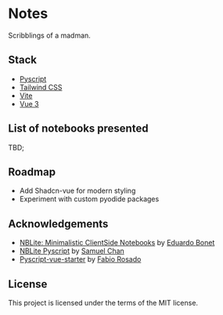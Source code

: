 # Notes

Scribblings of a madman.

## Stack

* [Pyscript](https://pyscript.net)
* [Tailwind CSS](https://tailwindcss.com)
* [Vite](https://vitejs.dev)
* [Vue 3](https://v3.vuejs.org)

## List of notebooks presented

TBD;

## Roadmap

* Add Shadcn-vue for modern styling
* Experiment with custom pyodide packages

## Acknowledgements

* [NBLite: Minimalistic ClientSide Notebooks](https://github.com/eduardobonet/nblite) by [Eduardo Bonet](https://github.com/eduardobonet)
* [NBLite Pyscript](https://github.com/onlyphantom/nblite-pyscript) by [Samuel Chan](https://github.com/onlyphantom)
* [Pyscript-vue-starter](https://github.com/FabioRosado/pyscript-vue-starter) by [Fabio Rosado](https://github.com/FabioRosado)

## License

This project is licensed under the terms of the MIT license.

